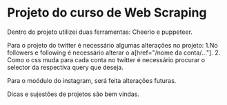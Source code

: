 # Projeto do curso de Web Scraping
Dentro do projeto utilizei duas ferramentas: 
Cheerio e puppeteer.


Para o projeto do twitter é necessário algumas alterações no projeto:
1.No followers e following é necessário alterar o a[href="/nome da conta/..."].
2. Como o css muda para cada conta no twitter é necessário procurar o selector da respectiva query que deseja.


Para o moódulo do instagram, será feita alterações futuras.

Dicas e sujestões de projetos são bem vindas.
